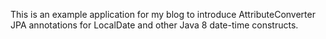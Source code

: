 This is an example application for my blog to introduce AttributeConverter JPA annotations for LocalDate and other Java 8 date-time constructs.